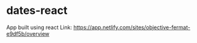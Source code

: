 # dates-react
App built using react
Link: https://app.netlify.com/sites/objective-fermat-e9df5b/overview
